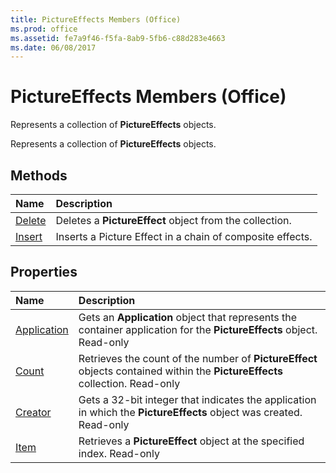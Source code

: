 ```yaml
---
title: PictureEffects Members (Office)
ms.prod: office
ms.assetid: fe7a9f46-f5fa-8ab9-5fb6-c88d283e4663
ms.date: 06/08/2017
---
```



# PictureEffects Members (Office)
Represents a collection of  **PictureEffects** objects.

Represents a collection of  **PictureEffects** objects.


## Methods



|**Name**|**Description**|
|:-----|:-----|
|[Delete](pictureeffects-delete-method-office.md)|Deletes a  **PictureEffect** object from the collection.|
|[Insert](pictureeffects-insert-method-office.md)|Inserts a Picture Effect in a chain of composite effects.|

## Properties



|**Name**|**Description**|
|:-----|:-----|
|[Application](pictureeffects-application-property-office.md)|Gets an  **Application** object that represents the container application for the **PictureEffects** object. Read-only|
|[Count](pictureeffects-count-property-office.md)|Retrieves the count of the number of  **PictureEffect** objects contained within the **PictureEffects** collection. Read-only|
|[Creator](pictureeffects-creator-property-office.md)|Gets a 32-bit integer that indicates the application in which the  **PictureEffects** object was created. Read-only|
|[Item](pictureeffects-item-property-office.md)|Retrieves a  **PictureEffect** object at the specified index. Read-only|

